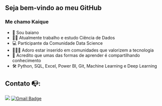
## Seja bem-vindo ao meu GitHub
### Me chamo Kaique

- 🌵 Sou baiano
- 👩‍💻 Atualmente trabalho e estudo Ciência de Dados
- 💻 Participante da Comunidade Data Science
- 🧑‍🤝‍🧑 Adoro estar inserido em comunidades que valorizem a tecnologia
- 💬 Acredito que umas das formas de aprender é compartilhando conhecimento
- 🛠️ Python, SQL, Excel, Power BI, Git, Machine Learning e Deep Learning
## Contato :mailbox_with_no_mail::
[<img src="https://img.shields.io/badge/linkedin-%230077B5.svg?&style=for-the-badge&logo=linkedin&logoColor=white" />](https://www.linkedin.com/in/kaique-santos-370aa6236/)
 [![Gmail Badge](https://img.shields.io/badge/Gmail-D14836?style=for-the-badge&logo=gmail&logoColor=white&link=mailto:kaiquesotnas@gmail.com)](mailto:kaiquesotnas@gmail.com)

